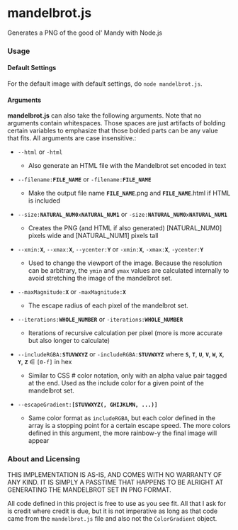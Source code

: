 # mandelbrot.js
Generates a PNG of the good ol' Mandy with Node.js

### Usage

#### Default Settings
For the default image with default settings, do `node mandelbrot.js`.

#### Arguments
**mandelbrot.js** can also take the following arguments. Note that no arguments contain whitespaces. Those spaces are just artifacts of bolding certain variables to emphasize that those bolded parts can be any value that fits. All arguments are case insensitive.:
* `--html` or `-html`
  * Also generate an HTML file with the Mandelbrot set encoded in text

* `--filename:`**`FILE_NAME`** or `-filename:`**`FILE_NAME`**
  * Make the output file name **`FILE_NAME`**.png and **`FILE_NAME`**.html if HTML is included

* `--size:`**`NATURAL_NUM0`**`x`**`NATURAL_NUM1`** or `-size:`**`NATURAL_NUM0`**`x`**`NATURAL_NUM1`**
  * Creates the PNG (and HTML if also generated) [NATURAL_NUM0] pixels wide and [NATURAL_NUM1] pixels tall

* `--xmin:`**`X`**, `--xmax:`**`X`**, `--ycenter:`**`Y`** or `-xmin:`**`X`**, `-xmax:`**`X`**, `-ycenter:`**`Y`**
  * Used to change the viewport of the image. Because the resolution can be arbitrary, the `ymin` and `ymax` values are calculated internally to avoid stretching the image of the mandelbrot set.

* `--maxMagnitude:`**`X`** or `-maxMagnitude:`**`X`**
  * The escape radius of each pixel of the mandelbrot set.

* `--iterations:`**`WHOLE_NUMBER`** or `-iterations:`**`WHOLE_NUMBER`**
  * Iterations of recursive calculation per pixel (more is more accurate but also longer to calculate)

* `--includeRGBA:`**`STUVWXYZ`** or `-includeRGBA:`**`STUVWXYZ`** where **`S`**, **`T`**, **`U`**, **`V`**, **`W`**, **`X`**, **`Y`**, **`Z`** ∈ `[0-f]` in hex
  * Similar to CSS # color notation, only with an alpha value pair tagged at the end. Used as the include color for a given point of the mandelbrot set.

* `--escapeGradient:`**`[STUVWXYZ(, GHIJKLMN, ...)]`**
  * Same color format as `includeRGBA`, but each color defined in the array is a stopping point for a certain escape speed. The more colors defined in this argument, the more rainbow-y the final image will appear

### About and Licensing
THIS IMPLEMENTATION IS AS-IS, AND COMES WITH NO WARRANTY OF ANY KIND. IT IS SIMPLY A PASSTIME THAT HAPPENS TO BE ALRIGHT AT GENERATING THE MANDELBROT SET IN PNG FORMAT.

All code defined in this project is free to use as you see fit. All that I ask for is credit where credit is due, but it is not imperative as long as that code came from the `mandelbrot.js` file and also not the `ColorGradient` object.
